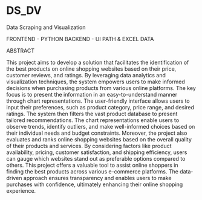 # DS_DV
Data Scraping and Visualization 

FRONTEND - PYTHON
BACKEND - UI PATH & EXCEL DATA

ABSTRACT

This project aims to develop a solution that facilitates the identification of the best
products on online shopping websites based on their price, customer reviews, and
ratings. By leveraging data analytics and visualization techniques, the system
empowers users to make informed decisions when purchasing products from various
online platforms. The key focus is to present the information in an easy-to-understand
manner through chart representations.
 The user-friendly interface allows users to input their preferences, such as product
category, price range, and desired ratings. The system then filters the vast product
database to present tailored recommendations. The chart representations enable users
to observe trends, identify outliers, and make well-informed choices based on their
individual needs and budget constraints.
 Moreover, the project also evaluates and ranks online shopping websites based on
the overall quality of their products and services. By considering factors like product
availability, pricing, customer satisfaction, and shipping efficiency, users can gauge
which websites stand out as preferable options compared to others.
 This project offers a valuable tool to assist online shoppers in finding the best
products across various e-commerce platforms. The data-driven approach ensures
transparency and enables users to make purchases with confidence, ultimately
enhancing their online shopping experience. 
 
